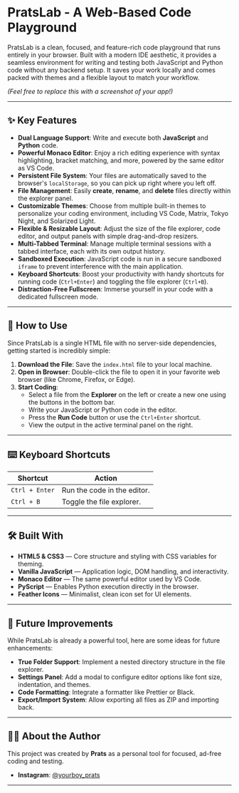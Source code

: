 # PratsLab - A Web-Based Code Playground

PratsLab is a clean, focused, and feature-rich code playground that runs entirely in your browser. Built with a modern IDE aesthetic, it provides a seamless environment for writing and testing both JavaScript and Python code without any backend setup. It saves your work locally and comes packed with themes and a flexible layout to match your workflow.

*(Feel free to replace this with a screenshot of your app!)*

---

## ✨ Key Features

- **Dual Language Support**: Write and execute both **JavaScript** and **Python** code.  
- **Powerful Monaco Editor**: Enjoy a rich editing experience with syntax highlighting, bracket matching, and more, powered by the same editor as VS Code.  
- **Persistent File System**: Your files are automatically saved to the browser's `localStorage`, so you can pick up right where you left off.  
- **File Management**: Easily **create**, **rename**, and **delete** files directly within the explorer panel.  
- **Customizable Themes**: Choose from multiple built-in themes to personalize your coding environment, including VS Code, Matrix, Tokyo Night, and Solarized Light.  
- **Flexible & Resizable Layout**: Adjust the size of the file explorer, code editor, and output panels with simple drag-and-drop resizers.  
- **Multi-Tabbed Terminal**: Manage multiple terminal sessions with a tabbed interface, each with its own output history.  
- **Sandboxed Execution**: JavaScript code is run in a secure sandboxed `iframe` to prevent interference with the main application.  
- **Keyboard Shortcuts**: Boost your productivity with handy shortcuts for running code (`Ctrl+Enter`) and toggling the file explorer (`Ctrl+B`).  
- **Distraction-Free Fullscreen**: Immerse yourself in your code with a dedicated fullscreen mode.  

---

## 🚀 How to Use

Since PratsLab is a single HTML file with no server-side dependencies, getting started is incredibly simple:

1. **Download the File**: Save the `index.html` file to your local machine.  
2. **Open in Browser**: Double-click the file to open it in your favorite web browser (like Chrome, Firefox, or Edge).  
3. **Start Coding**:
   - Select a file from the **Explorer** on the left or create a new one using the buttons in the bottom bar.  
   - Write your JavaScript or Python code in the editor.  
   - Press the **Run Code** button or use the `Ctrl+Enter` shortcut.  
   - View the output in the active terminal panel on the right.  

---

## ⌨️ Keyboard Shortcuts

| Shortcut       | Action                     |
|----------------|----------------------------|
| `Ctrl + Enter` | Run the code in the editor. |
| `Ctrl + B`     | Toggle the file explorer.   |

---

## 🛠️ Built With

- **HTML5 & CSS3** — Core structure and styling with CSS variables for theming.  
- **Vanilla JavaScript** — Application logic, DOM handling, and interactivity.  
- **Monaco Editor** — The same powerful editor used by VS Code.  
- **PyScript** — Enables Python execution directly in the browser.  
- **Feather Icons** — Minimalist, clean icon set for UI elements.  

---

## 🔮 Future Improvements

While PratsLab is already a powerful tool, here are some ideas for future enhancements:

- **True Folder Support**: Implement a nested directory structure in the file explorer.  
- **Settings Panel**: Add a modal to configure editor options like font size, indentation, and themes.  
- **Code Formatting**: Integrate a formatter like Prettier or Black.  
- **Export/Import System**: Allow exporting all files as ZIP and importing back.  

---

## 🧑‍💻 About the Author

This project was created by **Prats** as a personal tool for focused, ad-free coding and testing.

- **Instagram**: [@yourboy_prats](https://www.instagram.com/yourboy_prats)

---
